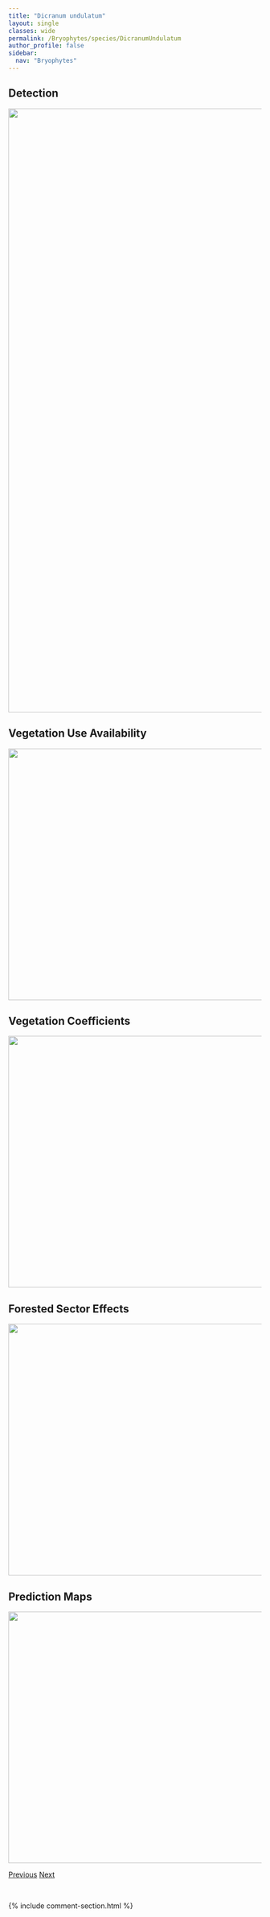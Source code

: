 ```yaml
---
title: "Dicranum undulatum"
layout: single
classes: wide
permalink: /Bryophytes/species/DicranumUndulatum
author_profile: false
sidebar:
  nav: "Bryophytes"
---
```


<h2>Detection</h2>

<a href="https://drive.google.com/uc?export=view&id=1hs9L0W5_fODbDtnHHmAsxXkdHdiG5rIv">
<img src="https://drive.google.com/uc?export=view&id=1hs9L0W5_fODbDtnHHmAsxXkdHdiG5rIv" height = "1200" width = "800">
</a>


<h2>Vegetation Use Availability</h2>

<a href="https://drive.google.com/uc?export=view&id=1QTLlv7bApfa9HEM8CRqQKYODiKHiThe7">
<img src="https://drive.google.com/uc?export=view&id=1QTLlv7bApfa9HEM8CRqQKYODiKHiThe7" height = "500" width = "1000">
</a>


<h2>Vegetation Coefficients</h2>

<a href="https://drive.google.com/uc?export=view&id=18aADqFs-IP9g-n7uiwHiM7g2v9ic9Oon">
<img src="https://drive.google.com/uc?export=view&id=18aADqFs-IP9g-n7uiwHiM7g2v9ic9Oon" height = "500" width = "1000">
</a>


<h2>Forested Sector Effects</h2>

<a href="https://drive.google.com/uc?export=view&id=1VxhItVBqAp37SaDruetJRMFfb0u0obce">
<img src="https://drive.google.com/uc?export=view&id=1VxhItVBqAp37SaDruetJRMFfb0u0obce" height = "500" width = "1000">
</a>


<h2>Prediction Maps</h2>

<a href="https://drive.google.com/uc?export=view&id=1ji8tS4AWMMfX8w2QnrKr1zNQBN3mtLVw">
<img src="https://drive.google.com/uc?export=view&id=1ji8tS4AWMMfX8w2QnrKr1zNQBN3mtLVw" height = "500" width = "1000">
</a>


<a href="/DevelopmentWebsite/Bryophytes/species/DicranumTauricum" class="pagination--pager" title="Dicranum tauricum">Previous</a> <a href="/DevelopmentWebsite/Bryophytes/species/DidymodonFallax" class="pagination--pager" title="Didymodon fallax">Next</a>

<p>&nbsp;</p>

{% include comment-section.html %}
